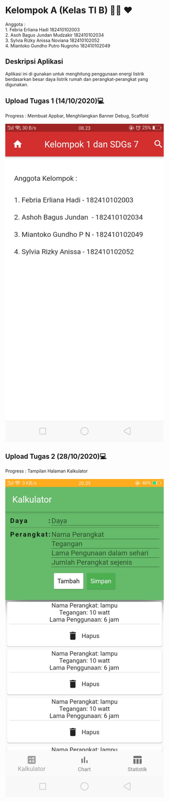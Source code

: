 # Kelompok A (Kelas TI B) 🤞🏻 ❤
Anggota :<br> 1. Febria Erliana Hadi		182410102003<br>
          2. Asoh Bagus Jundan Mudzakir	182410102034<br>
          3. Sylvia Rizky Anissa Noviana	182410102052<br>
          4. Miantoko Gundho Putro Nugroho	182410102049

## Deskripsi Aplikasi
Aplikasi ini di gunakan untuk menghitung penggunaan energi listrik
berdasarkan besar daya listrik rumah dan perangkat-perangkat yang
digunakan.

## Upload Tugas 1 (14/10/2020)💻
Progress : Membuat Appbar, Menghilangkan Banner Debug, Scaffold <br>
<br>
<img src="https://github.com/bagusjundan/pemrogramanMobile/blob/main/tugas%20pertama/screenshot.jpeg">
## Upload Tugas 2 (28/10/2020)💻
Progress : Tampilan Halaman Kalkulator<br>
<br>
<img src="https://github.com/bagusjundan/pemrogramanMobile/blob/main/tugas%20kedua/screenshot%20halaman%20kalkulator.jpeg">

